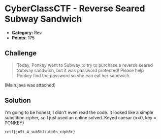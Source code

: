 # CyberClassCTF - Reverse Seared Subway Sandwich

* **Category:** Rev
* **Points:** 175

## Challenge

> Today, Ponkey went to Subway to try to purchase a reverse seared Subway sandwich, but it was password protected! Please help Ponkey find the password so she can eat her sandwich.

(Main.java was attached)

## Solution

I'm going to be honest, I didn't even read the code. It looked like a simple substition cipher, so I just used an online solved. Keyed caesar (n=0, key = PONKEY)


```
cctf{ju5t_4_sub5t1tuti0n_ciph3r}
```